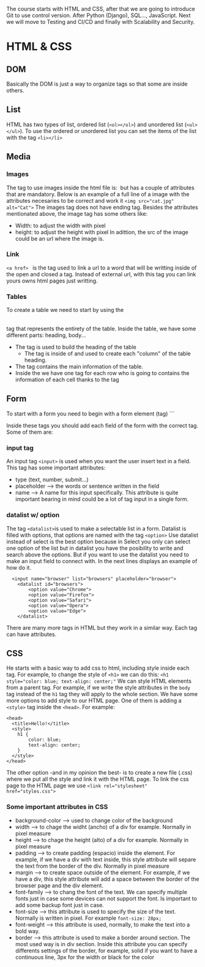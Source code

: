 The course starts with HTML and CSS, after that we are going to introduce Git to use control version. After Python (Django), SQL..., JavaScript. Next we will move to Testing and CI/CD and finally with Scalability and Security.

# HTML & CSS
## DOM
Basically the DOM is just a way to organize tags so that some are inside others.

## List
HTML has two types of list, ordered list (```<ol></ol>```) and unordered list (```<ul></ul>```). 
To use the ordered or unordered list you can set the items of the list with the tag ```<li></li>```

## Media 
### Images
The tag to use images inside the html file is: <img></img> but has a couple of attributes that are mandatory. Below is an example of a full line of a image with the attributes necesaries to be correct and work it
  ```<img src="cat.jpg" alt="Cat">```
The images tag does not have ending tag. Besides the attributes mentionated above, the image tag has some others like:
- Width: to adjust the width with pixel
- height: to adjust the height with pixel
In adittion, the src of the image could be an url where the image is.

### Link
```<a href> ``` is the tag used to link a url to a word that will be writting inside of the open and closed a tag. Instead of external url, with this tag you can link yours owns html pages just writting.

### Tables
To create a table we need to start by using the <table></table> tag that represents the entirety of the table. Inside the table, we have some different parts: heading, body...
- The tag <thead></thead> is used to build the heading of the table
  - The tag <th> is inside of <thead> and used to create each "column" of the table heading.
- The tag <tbody> contains the main information of the table.
- Inside the <tbody> we have one tag <tr> for each row who is going to contains the information of each cell thanks to the tag <td></td>

## Form
To start with a form you need to begin with a form element (tag) ```<form></form>
Inside these tags you should add each field of the form with the correct tag.
Some of them are:
### input tag
An input tag ```<input>``` is used when you want the user insert text in a field. This tag has some important attributes:
- type (text, number, submit...)
- placeholder --> the words or sentence written in the field
- name --> A name for this input specifically. This attribute is quite important bearing in mind could be a lot of tag input in a single form.
### datalist w/ option
The tag ```<datalist>```is used to make a selectable list in a form. Datalist is filled with options, that options are named with the tag ```<option>```
Use datalist instead of select is the best option because in Select you only can select one option of the list but in datalist you have the posibility to write and search above the options.
But if you want to use the datalist you need to make an input field to connect with. In the next lines displays an example of how do it.
```
  <input name="browser" list="browsers" placeholder="browser">
    <datalist id="browsers">
        <option value="Chrome">
        <option value="Firefox">
        <option value="Safari">
        <option value="Opera">
        <option value="Edge">
    </datalist>
```

There are many more tags in HTML but they work in a similar way. Each tag can have attributes. 

## CSS
He starts with a basic way to add css to html, including style inside each tag. 
For example, to change the style of `<h1>` we can do this:
`<h1 style="color: blue; text-align: center;"`
We can style HTML elements from a parent tag. For example, if we write the style attributes in the `body` tag instead of the `h1` tag they will apply to the whole section.
We have some more options to add style to our HTML page. One of them is adding a `<style>` tag inside the `<head>`. For example:
```
<head>
  <title>Hello!</title>
  <style>
    h1 {
        color: blue;
        text-align: center;
    }
  </style>
</head>
```

The other option -and in my opinion the best- is to create a new file (.css) where we put all the style and link it with the HTML page.
To link the css page to the HTML page we use `<link rel="stylesheet" href="styles.css">`

### Some important attributes in CSS
- background-color --> used to change color of the background
- width --> to chage the widht (ancho) of a div for example. Normally in pixel measure
- height --> to chage the height (alto) of a div for example. Normally in pixel measure
- padding --> to create padding (espacio) inside the element. For example, if we have a div with text inside, this style attribute will separe the text from the border of the div. Normally in pixel measure
- margin --> to create space outside of the element. For example, if we have a div, this style attribute will add a space between the border of the browser page and the div element.
- font-family --> to chang the font of the text. We can specify multiple fonts just in case some devices can not support the font. Is important to add some backup font just in case.
- font-size --> this attribute is used to specify the size of the text. Normally is written in pixel. For example `font-size: 28px;`
- font-weight --> this attribute is used, normally, to make the text into a bold way.
- border --> this attribute is used to make a border around section. The most used way is in div section. Inside this attribute you can specify differents settings of the border, for example, solid if you want to have a continuous line, 3px for the width or black for the color 







